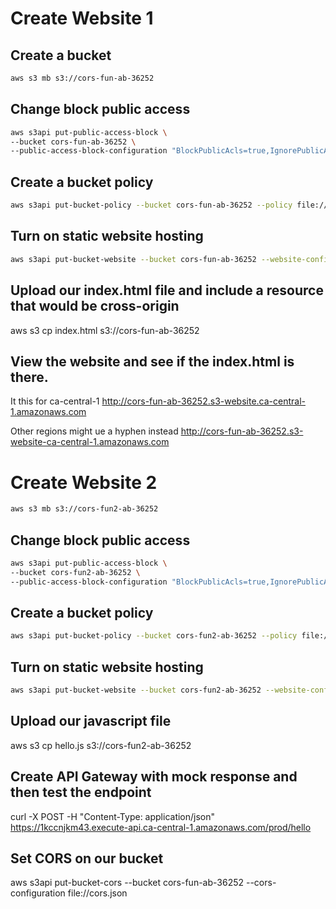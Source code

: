 # Create Website 1

## Create a bucket

```sh
aws s3 mb s3://cors-fun-ab-36252
```

## Change block public access

```sh
aws s3api put-public-access-block \
--bucket cors-fun-ab-36252 \
--public-access-block-configuration "BlockPublicAcls=true,IgnorePublicAcls=true,BlockPublicPolicy=false,RestrictPublicBuckets=false"
```

## Create a bucket policy

```sh
aws s3api put-bucket-policy --bucket cors-fun-ab-36252 --policy file://bucket-policy.json
```

## Turn on static website hosting

```sh
aws s3api put-bucket-website --bucket cors-fun-ab-36252 --website-configuration file://website.json
```

## Upload our index.html file and include a resource that would be cross-origin

aws s3 cp index.html s3://cors-fun-ab-36252

## View the website and see if the index.html is there.


It this for ca-central-1
http://cors-fun-ab-36252.s3-website.ca-central-1.amazonaws.com

Other regions might ue a hyphen instead
http://cors-fun-ab-36252.s3-website-ca-central-1.amazonaws.com


# Create Website 2

```sh
aws s3 mb s3://cors-fun2-ab-36252
```

## Change block public access

```sh
aws s3api put-public-access-block \
--bucket cors-fun2-ab-36252 \
--public-access-block-configuration "BlockPublicAcls=true,IgnorePublicAcls=true,BlockPublicPolicy=false,RestrictPublicBuckets=false"
```

## Create a bucket policy

```sh
aws s3api put-bucket-policy --bucket cors-fun2-ab-36252 --policy file://bucket-policy2.json
```

## Turn on static website hosting

```sh
aws s3api put-bucket-website --bucket cors-fun2-ab-36252 --website-configuration file://website.json
```

## Upload our javascript file

aws s3 cp hello.js s3://cors-fun2-ab-36252

## Create API Gateway with mock response and then test the endpoint


curl -X POST -H "Content-Type: application/json" https://1kccnjkm43.execute-api.ca-central-1.amazonaws.com/prod/hello


## Set CORS on our bucket

aws s3api put-bucket-cors --bucket cors-fun-ab-36252 --cors-configuration file://cors.json